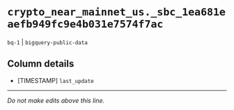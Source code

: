 # `crypto_near_mainnet_us._sbc_1ea681eaefb949fc9e4b031e7574f7ac`
`bq-1` | `bigquery-public-data`

## Column details
* [TIMESTAMP] `last_update`

-------------------------------------------------------------------------------
*Do not make edits above this line.*
